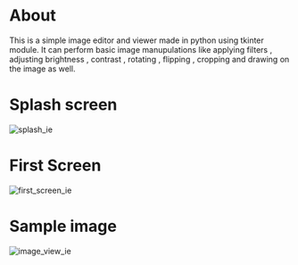 # About

This is a simple image editor and viewer made in python using tkinter module.
It can perform basic image manupulations like applying filters ,
adjusting brightness , contrast , rotating , flipping , cropping and drawing on the image as well.

# Splash screen
![splash_ie](https://user-images.githubusercontent.com/84488726/118980346-029d5e00-b997-11eb-8735-24271a6758fc.jpg)

# First Screen
![first_screen_ie](https://user-images.githubusercontent.com/84488726/118980458-1ea0ff80-b997-11eb-82a0-230c018e596b.png)

# Sample image
![image_view_ie](https://user-images.githubusercontent.com/84488726/118980571-38424700-b997-11eb-8b11-94b160011e53.png)




